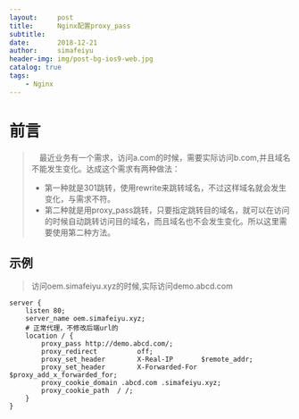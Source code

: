 ```yaml
---
layout:     post
title:      Nginx配置proxy_pass
subtitle:
date:       2018-12-21
author:     simafeiyu
header-img: img/post-bg-ios9-web.jpg
catalog: true
tags:
    - Nginx
---
```



# 前言
> 　最近业务有一个需求，访问a.com的时候，需要实际访问b.com,并且域名不能发生变化。达成这个需求有两种做法：
> * 第一种就是301跳转，使用rewrite来跳转域名，不过这样域名就会发生变化，与需求不符。
> * 第二种就是用proxy_pass跳转，只要指定跳转目的域名，就可以在访问的时候自动跳转访问目的域名，而且域名也不会发生变化。所以这里需要使用第二种方法。



## 示例
> 访问oem.simafeiyu.xyz的时候,实际访问demo.abcd.com

```
server {
	listen 80; 
	server_name oem.simafeiyu.xyz;
    # 正常代理，不修改后端url的
    location / {
        proxy_pass http://demo.abcd.com/;
	    proxy_redirect          off;
		proxy_set_header        X-Real-IP       $remote_addr;
		proxy_set_header        X-Forwarded-For $proxy_add_x_forwarded_for;
		proxy_cookie_domain .abcd.com .simafeiyu.xyz;
		proxy_cookie_path  / /;
    }
}

```


















